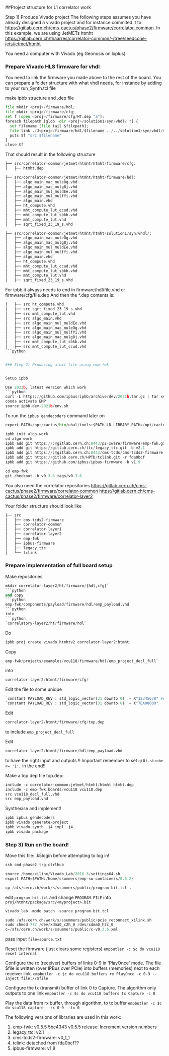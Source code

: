 ##Project structure for L1 correlator work


Step 1) Produce Vivado project
The following steps assumes you have already designed a vivado project and for instance commited it to
https://gitlab.cern.ch/cms-cactus/phase2/firmware/correlator-common.
In this example, we are using JetMETs htmht
https://gitlab.cern.ch/thaarres/correlator-common/-/tree/seedcone-jets/jetmet/htmht


You need a computer with Vivado (eg Geonosis on lxplus)

### Prepare Vivado HLS firmware for vhdl

You need to link the firmware you made above to the rest of the board. You can prepare a folder structure with what vhdl needs, for instance by adding to your run_Synth.tcl file

make ipbb structure and .dep file

```python
file mkdir <proj>/firmware/hdl;
file mkdir <proj>/firmware/cfg;
set f [open <proj>/firmware/cfg/HT.dep "a"];
foreach filepath [glob -dir <proj>/solution1/syn/vhdl/ *] {
  set filename [file tail $filepath];
  file link ./J<proj>/firmware/hdl/$filename ../../solution1/syn/vhdl/$filename;
  puts $f "src $filename"
}
close $f
```

That should result in the following structure
```python
├── src/correlator-common/jetmet/htmht/htmht/firmware/cfg:
│   ├── htmht.dep

├── src/correlator-common/jetmet/htmht/htmht/firmware/hdl:
│   ├── algo_main_mac_muleOg.vhd
│   ├── algo_main_mac_mulg8j.vhd
│   ├── algo_main_mul_muldEe.vhd
│   ├── algo_main_mul_mulfYi.vhd
│   ├── algo_main.vhd
│   ├── ht_compute.vhd
│   ├── mht_compute_lut_ccud.vhd
│   ├── mht_compute_lut_sbkb.vhd
│   ├── mht_compute_lut.vhd
│   ├── sqrt_fixed_23_19_s.vhd

├── src/correlator-common/jetmet/htmht/htmht/solution1/syn/vhdl/:
│   ├── algo_main_mac_muleOg.vhd
│   ├── algo_main_mac_mulg8j.vhd
│   ├── algo_main_mul_muldEe.vhd
│   ├── algo_main_mul_mulfYi.vhd
│   ├── algo_main.vhd
│   ├── ht_compute.vhd
│   ├── mht_compute_lut_ccud.vhd
│   ├── mht_compute_lut_sbkb.vhd
│   ├── mht_compute_lut.vhd
│   ├── sqrt_fixed_23_19_s.vhd
```

For ipbb it always needs to end in firmware/hdl/file.vhd or firmware/cfg/file.dep
And then the *.dep contents is:
```python
│   ├── src ht_compute.vhd
│   ├── src sqrt_fixed_23_19_s.vhd
│   ├── src mht_compute_lut.vhd
│   ├── src algo_main.vhd
│   ├── src algo_main_mul_muldEe.vhd
│   ├── src algo_main_mac_muleOg.vhd
│   ├── src algo_main_mul_mulfYi.vhd
│   ├── src algo_main_mac_mulg8j.vhd
│   ├── src mht_compute_lut_sbkb.vhd
│   ├── src mht_compute_lut_ccud.vhd
```python


### Step 2) Producing a bit-file using emp-fwk


Setup ipbb

Use 2021b, latest version which work
```python
curl -L https://github.com/ipbus/ipbb/archive/dev/2021b.tar.gz | tar xvz
conda activate EMP
source ipbb-dev-2021b/env.sh
```
To run the ``ipbus gendecoders`` command later on
```python
export PATH=/opt/cactus/bin/uhal/tools:$PATH LD_LIBRARY_PATH=/opt/cactus/lib:$LD_LIBRARY_PATH
```
```python
ipbb init algo-work
cd algo-work
ipbb add git https://:@gitlab.cern.ch:8443/p2-xware/firmware/emp-fwk.git -b v0.5.6
ipbb add git https://gitlab.cern.ch/ttc/legacy_ttc.git -b v2.1
ipbb add git https://:@gitlab.cern.ch:8443/cms-tcds/cms-tcds2-firmware.git -b v0_1_1
ipbb add git https://gitlab.cern.ch/HPTD/tclink.git -r fda0bcf
ipbb add git https://github.com/ipbus/ipbus-firmware -b v1.9
```
```python
cd emp-fwk
git checkout -b v0.3.6 tags/v0.3.6
```
You also need the correlator repositories
https://gitlab.cern.ch/cms-cactus/phase2/firmware/correlator-common
https://gitlab.cern.ch/cms-cactus/phase2/firmware/correlator-layer2

Your folder structure should look like
```python
├── src
│   ├── cms-tcds2-firmware
│   ├── correlator-common
│   ├── correlator-layer1
│   ├── correlator-layer2
│   ├── emp-fwk
│   ├── ipbus-firmware
│   ├── legacy_ttc
│   └── tclink
```

### Prepare implementation of full board setup

Make repositories
```python
mkdir correlator-layer2/ht/firmware/{hdl,cfg}`
```python
and copy
```python
emp-fwk/components/payload/firmware/hdl/emp_payload.vhd
```python
into
```python
`correlatory-layer2/ht/firmware/hdl`
```
Do
```python
ipbb proj create vivado htmhtv2 correlator-layer2:htmht
```
Copy
```python
emp-fwk/projects/examples/vcu118/firmware/hdl/emp_project_decl_full`
```
into
```python
correlator-layer2/htmht/firmware/cfg/
```
Edit the file to some unique 
```python
`constant PAYLOAD_REV : std_logic_vector(31 downto 0) := X"12345678" #e.g
`constant PAYLOAD_REV : std_logic_vector(31 downto 0) := X"7EA00000"
```

Edit
```python
correlator-layer2/htmht/firmware/cfg/top.dep
```
to include `emp_project_decl_full`

Edit 
```python
correlator-layer2/htmht/firmware/hdl/emp_payload.vhd
```

to have the right input and outputs
!! Important remember to set `q(0).strobe <= '1';` in the end!!

Make a top.dep file
top.dep:
```python
include -c correlator-common:jetmet/htmht/htmht htmht.dep
include -c emp-fwk:boards/vcu118 vcu118.dep
src vcu118_decl_full.vhd
src emp_payload.vhd
```

Synthesise and implement!
```python
ipbb ipbus gendecoders
ipbb vivado generate-project
ipbb vivado synth -j4 impl -j4
ipbb vivado package
```



### Step 3) Run on the board!

Move this file: .k5login before attempting to log in!
```python
ssh cmd-phase2-trg-ctrlhub

source /home/xilinx/Vivado_Lab/2018.3/settings64.sh
export PATH=$PATH:/home/ssummers/emp-sw-containers/0.5.2/

cp /afs/cern.ch/work/s/ssummers/public/program-bit.tcl .
```

edit `program-bit.tcl` and change `PROGRAM.FILE` into `proj/htmht/package/src/<myproject>.bit`
```python
vivado_lab -mode batch -source program-bit.tcl 

sudo /afs/cern.ch/work/s/ssummers/public/pcie_reconnect_xilinx.sh
sudo chmod 777 /dev/xdma0_c2h_0 /dev/xdma0_h2c_0
c=/afs/cern.ch/work/s/ssummers/public/c-v0.3.6.xml
```
pass input
`file=source.txt`

Reset the firmware (just clears some registers)
`empbutler -c $c do vcu118 reset internal`

Configure the rx (receiver) buffers of links 0-9 in 'PlayOnce' mode.
The file $file is written (over IPBus over PCIe) into buffers (memories) next to each receiver link.
`empbutler -c $c do vcu118 buffers rx PlayOnce -c 0-9 --inject file://$file`

Configure the tx (transmit) buffer of link 0 to Capture. The algorithm only outputs to one link
`empbutler -c $c do vcu118 buffers tx Capture -c 0`

Play the data from rx buffer, through algorithm, to tx buffer
`empbutler -c $c do vcu118 capture --rx 0-9 --tx 0`


The following versions of libraries are used in this work:

1. emp-fwk: v0.5.5 5bc4343 v0.5.5 release: Increment version numbers
2. legacy_ttc: v2.1
3. cms-tcds2-firmware: v0_1_1
4. tclink: detached from fda0bcf??
5. ipbus-firmware: v1.8

